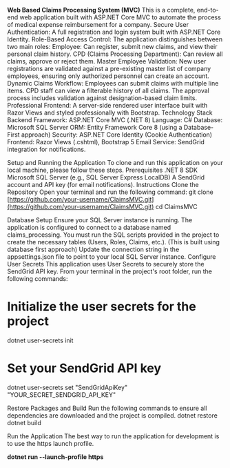 **Web Based Claims Processing System (MVC)**
This is a complete, end-to-end web application built with ASP.NET Core MVC to automate the process of medical expense reimbursement for a company. 
Secure User Authentication: A full registration and login system built with ASP.NET Core Identity.
Role-Based Access Control: The application distinguishes between two main roles:
Employee: Can register, submit new claims, and view their personal claim history.
CPD (Claims Processing Department): Can review all claims, approve or reject them.
Master Employee Validation: New user registrations are validated against a pre-existing master list of company employees, ensuring only authorized personnel can create an account.
Dynamic Claims Workflow:
Employees can submit claims with multiple line items.
CPD staff can view a filterable history of all claims.
The approval process includes validation against designation-based claim limits.
Professional Frontend: A server-side rendered user interface built with Razor Views and styled professionally with Bootstrap.
Technology Stack
Backend Framework: ASP.NET Core MVC (.NET 8)
Language: C#
Database: Microsoft SQL Server
ORM: Entity Framework Core 8 (using a Database-First approach)
Security: ASP.NET Core Identity (Cookie Authentication)
Frontend: Razor Views (.cshtml), Bootstrap 5
Email Service: SendGrid integration for notifications.

Setup and Running the Application
To clone and run this application on your local machine, please follow these steps.
Prerequisites
.NET 8 SDK
Microsoft SQL Server (e.g., SQL Server Express LocalDB)
A SendGrid account and API key (for email notifications).
Instructions
Clone the Repository
Open your terminal and run the following command:
git clone [https://github.com/your-username/ClaimsMVC.git](https://github.com/your-username/ClaimsMVC.git)
cd ClaimsMVC


Database Setup
Ensure your SQL Server instance is running.
The application is configured to connect to a database named claims_processing. You must run the SQL scripts provided in the project to create the necessary tables (Users, Roles, Claims, etc.).
(This is built using database first approach)
Update the connection string in the appsettings.json file to point to your local SQL Server instance.
Configure User Secrets
This application uses User Secrets to securely store the SendGrid API key. From your terminal in the project's root folder, run the following commands:
# Initialize the user secrets for the project
dotnet user-secrets init

# Set your SendGrid API key
dotnet user-secrets set "SendGridApiKey" "YOUR_SECRET_SENDGRID_API_KEY"


Restore Packages and Build
Run the following commands to ensure all dependencies are downloaded and the project is compiled.
dotnet restore
dotnet build


Run the Application
The best way to run the application for development is to use the https launch profile.

**dotnet run --launch-profile https**

